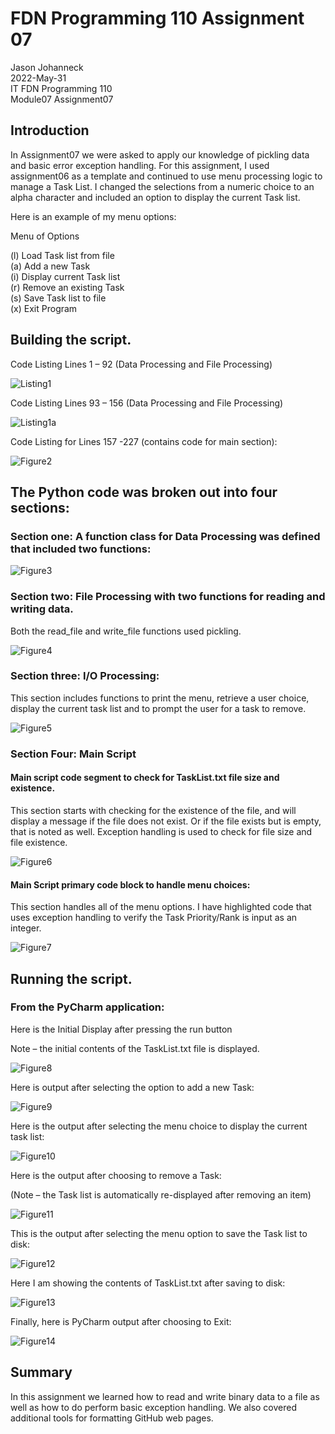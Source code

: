 # FDN Programming 110 Assignment 07

Jason Johanneck  
2022-May-31  
IT FDN Programming 110  
Module07 Assignment07  

## Introduction
In Assignment07 we were asked to apply our knowledge of pickling data and basic error exception handling. For this assignment, I used assignment06 as a template and continued to use menu processing logic to manage a Task List.  I changed the selections from a numeric choice to an alpha character and included an option to display the current Task list.

Here is an example of my menu options:  

Menu of Options  

(l) Load Task list from file  
(a) Add a new Task  
(i) Display current Task list  
(r) Remove an existing Task  
(s) Save Task list to file  
(x) Exit Program  

## Building the script.  
Code Listing Lines 1 – 92 (Data Processing and File Processing)  

![Listing1](Listing1.png "Listing1  - Code Listing lines 1 - 92")

Code Listing Lines 93 – 156 (Data Processing and File Processing)  

![Listing1a](Listing1a.png "Listing1  - Code Listing lines 93 - 156")


Code Listing for Lines 157 -227  (contains code for main section):

![Figure2](Figure2.png "Figure 2 - Code Listing for Main Section")


## The Python code was broken out into four sections:

### Section one: A function class for Data Processing was defined that included two functions:  

![Figure3](Figure3.png "Figure 3- Processor Class with four functions")


### Section two: File Processing with two functions for reading and writing data.

Both the read_file and write_file functions used pickling.  

![Figure4](Figure4.png "Figure 4- File Processing Functions")


### Section three: I/O Processing:

This section includes functions to print the menu, retrieve a user choice, display the current task list and to prompt the user for a task to remove.  

![Figure5](Figure5.png "Figure 5 - IO Processing")


### Section Four: Main Script  

#### Main script code segment to check for TaskList.txt file size and existence.  

This section starts with checking for the existence of the file, and will display a message if the file does not exist.
Or if the file exists but is empty, that is noted as well.  Exception handling is used to check for file size and file existence.

![Figure6](/docs/Figure6.png "Figure 6 - Exception Handling to check file size and existence")

####  Main Script primary code block to handle menu choices:  

This section handles all of the menu options.  I have highlighted code that uses exception handling to verify the Task Priority/Rank is input as an integer.

![Figure7](Figure7.png "Figure 7  -Main Loop to process menu selections")

## Running the script.
### From the PyCharm application:

Here is the Initial Display after pressing the run button

Note – the initial contents of the TaskList.txt file is displayed.  

![Figure8](Figure8.png "Figure 8 - Pycharm output for Initial Display")

Here is output after selecting the option to add a new Task:  

![Figure9](Figure9.png "Figure 9 - Pycharm Output to Add Task")

Here is the output after selecting the menu choice to display the current task list:  

![Figure10](Figure10.png "Figure 10 - Pycharm output to Display Current Task list")
 

Here is the output after choosing to remove a Task: 

(Note – the Task list is automatically re-displayed after removing an item)    

![Figure11](Figure11.png "Figure 11 - Pycharm Output for Removing a Task")

This is the output after selecting the menu option to save the Task list to disk:  

![Figure12](Figure12.png "Figure 12 - Pycharm Output to Save Task list to disk")
 

Here I am showing the contents of TaskList.txt after saving to disk:  

![Figure13](Figure13.png "Figure 13- Contents of TaskList.txt after Menu Option 4 selected")

 
Finally, here is PyCharm output after choosing to Exit:  

![Figure14](Figure14.png "Figure 14 - PyCharm output when exiting program")
 

## Summary

In this assignment we learned how to read and write binary data to a file as well as how to do perform basic exception handling.  We also covered additional tools for formatting GitHub web pages.
